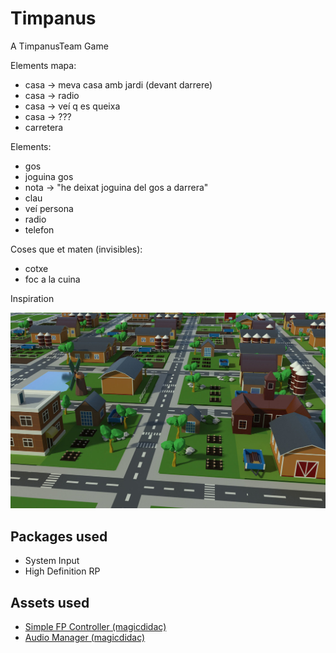 # Timpanus
A TimpanusTeam Game

Elements mapa:

 - casa -> meva casa amb jardi (devant darrere)
 - casa -> radio
 - casa -> veí q es queixa
 - casa -> ???
 - carretera


Elements:

 - gos
 - joguina gos
 - nota -> "he deixat joguina del gos a darrera"
 - clau
 - veí persona
 - radio
 - telefon

Coses que et maten (invisibles):

 - cotxe
 - foc a la cuina

Inspiration

![Screenshot](town.jpg)

## Packages used

* System Input
* High Definition RP

## Assets used

* [Simple FP Controller (magicdidac)](https://magicdvstudio.com/assets/simpleFirstPersonController.unitypackage)
* [Audio Manager (magicdidac)](https://magicdvstudio.com/assets/AudioManager_by_magicdidac.unitypackage)
